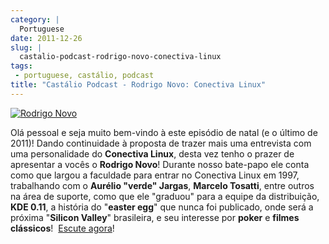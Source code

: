 ```yaml
---
category: |
  Portuguese
date: 2011-12-26
slug: |
  castalio-podcast-rodrigo-novo-conectiva-linux
tags:
 - portuguese, castálio, podcast
title: "Castálio Podcast - Rodrigo Novo: Conectiva Linux"
---
```


[![Rodrigo
Novo](http://www.castalio.info/wp-content/uploads/2011/12/rodrigonovo.png)](http://www.castalio.info/wp-content/uploads/2011/12/rodrigonovo.png)

Olá pessoal e seja muito bem-vindo à este episódio de natal (e o último
de 2011)! Dando continuidade à proposta de trazer mais uma entrevista
com uma personalidade do **Conectiva Linux**, desta vez tenho o prazer
de apresentar a vocês o **Rodrigo Novo**! Durante nosso bate-papo ele
conta como que largou a faculdade para entrar no Conectiva Linux em
1997, trabalhando com o **Aurélio "verde" Jargas**, **Marcelo Tosatti**,
entre outros na área de suporte, como que ele "graduou" para a equipe da
distribuição, **KDE 0.11**, a história do "**easter egg**" que nunca foi
publicado, onde será a próxima "**Silicon Valley**" brasileira, e seu
interesse por **poker** e **filmes clássicos**!  [Escute
agora](http://www.castalio.info/rodrigo-novo-conectiva-linux)!
